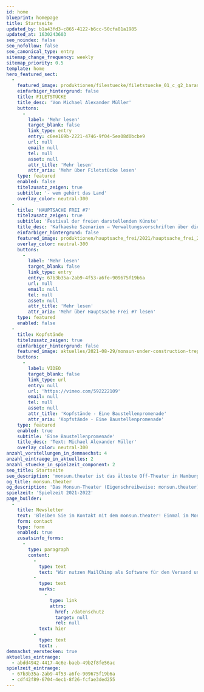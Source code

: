 ```yaml
---
id: home
blueprint: homepage
title: Startseite
updated_by: b1a43fd3-c865-4122-b6cc-50cfa81a1985
updated_at: 1630243603
seo_noindex: false
seo_nofollow: false
seo_canonical_type: entry
sitemap_change_frequency: weekly
sitemap_priority: 0.5
template: home
hero_featured_sect:
  -
    featured_image: produktionen/filestuecke/filetstuecke_01_c_g2_baraniak_web.jpg
    einfarbiger_hintergrund: false
    title: FILETSTÜCKE
    title_desc: 'Von Michael Alexander Müller'
    buttons:
      -
        label: 'Mehr lesen'
        target_blank: false
        link_type: entry
        entry: c6ee169b-2221-4746-9f04-5ea08d0bcbe9
        url: null
        email: null
        tel: null
        asset: null
        attr_title: 'Mehr lesen'
        attr_aria: 'Mehr über Filetstücke lesen'
    type: featured
    enabled: false
    titelzusatz_zeigen: true
    subtitle: '- wem gehört das Land'
    overlay_color: neutral-300
  -
    title: 'HAUPTSACHE FREI #7'
    titelzusatz_zeigen: true
    subtitle: 'Festival der freien darstellenden Künste'
    title_desc: 'Kafkaeske Szenarien – Verwaltungsvorschriften über die Durchführung von Bauaufgaben der Freien und Hansestadt Hamburg (VV-Bau)'
    einfarbiger_hintergrund: false
    featured_image: produktionen/hauptsache_frei/2021/hauptsache_frei_2021.jpg
    overlay_color: neutral-300
    buttons:
      -
        label: 'Mehr lesen'
        target_blank: false
        link_type: entry
        entry: 67b3b35a-2ab9-4f53-a6fe-909675f19b6a
        url: null
        email: null
        tel: null
        asset: null
        attr_title: 'Mehr lesen'
        attr_aria: 'Mehr über Hauptsache Frei #7 lesen'
    type: featured
    enabled: false
  -
    title: Kopfstände
    titelzusatz_zeigen: true
    einfarbiger_hintergrund: false
    featured_image: aktuelles/2021-08-29/monsun-under-construction-treppe.jpg
    buttons:
      -
        label: VIDEO
        target_blank: false
        link_type: url
        entry: null
        url: 'https://vimeo.com/592222109'
        email: null
        tel: null
        asset: null
        attr_title: 'Kopfstände - Eine Baustellenpromenade'
        attr_aria: 'Kopfstände - Eine Baustellenpromenade'
    type: featured
    enabled: true
    subtitle: 'Eine Baustellenpromenade'
    title_desc: 'Text: Michael Alexander Müller'
    overlay_color: neutral-300
anzahl_vorstellungen_in_demnaechst: 4
anzahl_eintraege_in_aktuelles: 2
anzahl_stuecke_in_spielzeit_component: 2
seo_title: Startseite
seo_description: 'monsun.theater ist das älteste Off-Theater in Hamburg und besteht seit 1980. Es befindet sich im Stadtteil Ottensen.'
og_title: monsun.theater
og_description: 'Das Monsun-Theater (Eigenschreibweise: monsun.theater) ist das älteste Off-Theater in Hamburg und besteht seit 1980. Es befindet sich im Stadtteil Ottensen.'
spielzeit: 'Spielzeit 2021-2022'
page_builder:
  -
    title: Newsletter
    text: 'Bleiben Sie im Kontakt mit dem monsun.theater! Einmal im Monat aktuelle Informationen zu unseren Veranstaltungen: Premieren, Festivals, Extra-Events und ein Blick hinter die Kulissen.'
    form: contact
    type: form
    enabled: true
    zusatsinfo_forms:
      -
        type: paragraph
        content:
          -
            type: text
            text: "Wir nutzen MailChimp als Software für den Versand unseres Newsletter. Nach Bestätigen des Buttons \"SENDEN\" erhalten Sie innerhalb weniger Minuten eine E-Mail mit einem Bestätigungslink, um Ihre Anmeldung abzuschließen. Sie willigen hiermit in die Verarbeitung Ihrer Daten zu diesem Zweck ein. Ihre Daten werden nur zu diesem Zweck verwendet und nicht an Dritte weitergegeben. Sie können den Newsletter jederzeit wieder durch einen Klick auf das entsprechende Feld am Ende des Newsletters abbestellen. Ihre E-Maildaten werden dann automatisch aus dem Verteiler ausgetragen. Hinweise zum Datenschutz finden Sie\_"
          -
            type: text
            marks:
              -
                type: link
                attrs:
                  href: /datenschutz
                  target: null
                  rel: null
            text: hier
          -
            type: text
            text: .
demnachst_verstecken: true
aktuelles_eintraege:
  - abdd4942-4417-4c6e-baeb-49b2f8fe56ac
spielzeit_eintraege:
  - 67b3b35a-2ab9-4f53-a6fe-909675f19b6a
  - cdf42f89-6704-4ec1-8f26-fcfae3ded255
---
```

